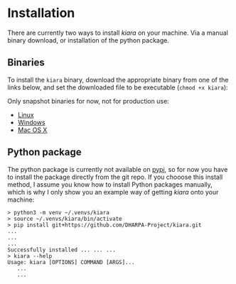 # Installation

There are currently two ways to install *kiara* on your machine. Via a manual binary download, or installation of the python package.

## Binaries

To install the `kiara` binary, download the appropriate binary from one of the links below, and set the downloaded file to be executable (``chmod +x kiara``):

Only snapshot binaries for now, not for production use:

  - [Linux](https://github.com/DHARPA-Project/kiara/actions/workflows/build-linux.yaml)
  - [Windows](https://github.com/DHARPA-Project/kiara/actions/workflows/build-windows.yaml)
  - [Mac OS X](https://github.com/DHARPA-Project/kiara/actions/workflows/build-darwin.yaml)


## Python package

The python package is currently not available on [pypi](https://pypi.org), so for now you have to install the package directly from the git repo. If you chooose this install method, I assume you know how to install Python packages manually, which is why I only show you an example way of getting *kiara* onto your machine:

``` console
> python3 -m venv ~/.venvs/kiara
> source ~/.venvs/kiara/bin/activate
> pip install git+https://github.com/DHARPA-Project/kiara.git
...
...
...
Successfully installed ... ... ...
> kiara --help
Usage: kiara [OPTIONS] COMMAND [ARGS]...
   ...
   ...
```
